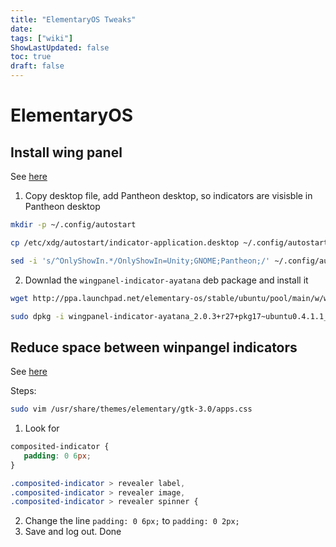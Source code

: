 ```yaml
---
title: "ElementaryOS Tweaks"
date: 
tags: ["wiki"]
ShowLastUpdated: false
toc: true
draft: false
---
```


# ElementaryOS

## Install wing panel

See [here](https://www.linuxuprising.com/2018/08/how-to-re-enable-ayatana-appindicators.html)

1. Copy desktop file, add Pantheon desktop, so indicators are visisble in Pantheon desktop

```sh
mkdir -p ~/.config/autostart

cp /etc/xdg/autostart/indicator-application.desktop ~/.config/autostart/

sed -i 's/^OnlyShowIn.*/OnlyShowIn=Unity;GNOME;Pantheon;/' ~/.config/autostart/indicator-application.desktop
```

2. Downlad the `wingpanel-indicator-ayatana` deb package and install it

```sh
wget http://ppa.launchpad.net/elementary-os/stable/ubuntu/pool/main/w/wingpanel-indicator-ayatana/wingpanel-indicator-ayatana_2.0.3+r27+pkg17~ubuntu0.4.1.1_amd64.deb

sudo dpkg -i wingpanel-indicator-ayatana_2.0.3+r27+pkg17~ubuntu0.4.1.1_amd64.deb
```

## Reduce space between winpangel indicators

See [here](https://elementaryos.stackexchange.com/questions/17531/how-do-i-decrease-the-gap-between-icons-in-the-status-tray)

Steps:

```sh
sudo vim /usr/share/themes/elementary/gtk-3.0/apps.css
```

1. Look for

```css
composited-indicator {
   padding: 0 6px;
}

.composited-indicator > revealer label,
.composited-indicator > revealer image,
.composited-indicator > revealer spinner {
```

2. Change the line `padding: 0 6px;` to `padding: 0 2px;`
3. Save and log out. Done
